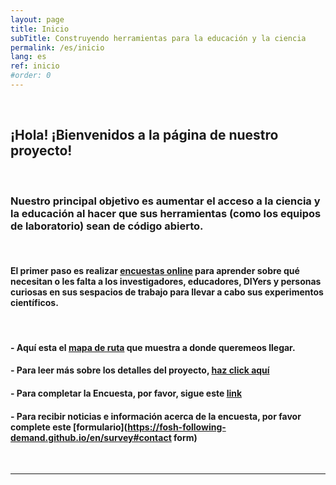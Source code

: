 ```yaml
---
layout: page
title: Inicio
subTitle: Construyendo herramientas para la educación y la ciencia
permalink: /es/inicio
lang: es
ref: inicio
#order: 0
---
```


<br>

## ¡Hola! ¡Bienvenidos a la página de nuestro proyecto!

<br>

### Nuestro principal objetivo es aumentar el acceso a la ciencia y la educación al hacer que sus herramientas (como los equipos de laboratorio) sean de código abierto.

<br>

#### El primer paso es realizar [encuestas online](bit.ly/BFOSH) para aprender sobre qué necesitan o les falta a los investigadores, educadores, DIYers y personas curiosas en sus sespacios de trabajo para llevar a cabo sus experimentos científicos.

<br>

#### - Aquí esta el [mapa de ruta](https://github.com/orgs/FOSH-following-demand/projects/2) que muestra a donde queremeos llegar.    

#### - Para leer más sobre los detalles del proyecto, [haz click aquí](https://fosh-following-demand.github.io/en/about)

#### - Para completar la Encuesta, por favor, sigue este [link](https://fosh-following-demand.github.io/en/survey)

#### - Para recibir noticias e información acerca de la encuesta, por favor complete este [formulario](https://fosh-following-demand.github.io/en/survey#contact form)

<br>

---
